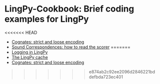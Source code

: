 # LingPy-Cookbook: Brief coding examples for LingPy

<<<<<<< HEAD
* [Cognates: strict and loose encoding](https://github.com/lingpy/cookbook/blob/master/cognates-partial-strict-loose.ipynb)
* [Sound Correspondences: how to read the scorer](https://github.com/lingpy/cookbook/blob/master/sound-correspondences.ipynb)
=======
* [Logging in LingPy](logging.ipynb)
* [The LingPy cache](caching.ipynb)
* [Cognates: strict and loose encoding](cognates-partial-strict-loose.ipynb)

>>>>>>> e874ab2c92ee2096d2846221bddefbda723ec401
